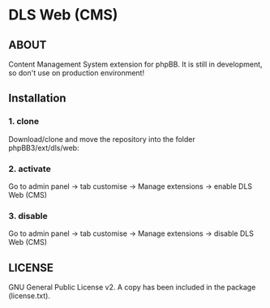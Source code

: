 # DLS Web (CMS)

## ABOUT

Content Management System extension for phpBB. It is still in development, so don't use on production environment!

## Installation
### 1. clone
Download/clone and move the repository into the folder phpBB3/ext/dls/web:

### 2. activate
Go to admin panel -> tab customise -> Manage extensions -> enable DLS Web (CMS)

### 3. disable
Go to admin panel -> tab customise -> Manage extensions -> disable DLS Web (CMS)

## LICENSE

GNU General Public License v2. A copy has been included in the package (license.txt).
